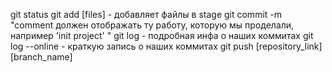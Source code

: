 git status
git add [files] - добавляет файлы в stage
git commit -m "comment должен отображать ту работу, которую мы проделали, например 'init project' " 
git log - подробная инфа о наших коммитах
git log --online - краткую запись о наших коммитах
git push [repository_link] [branch_name] 
